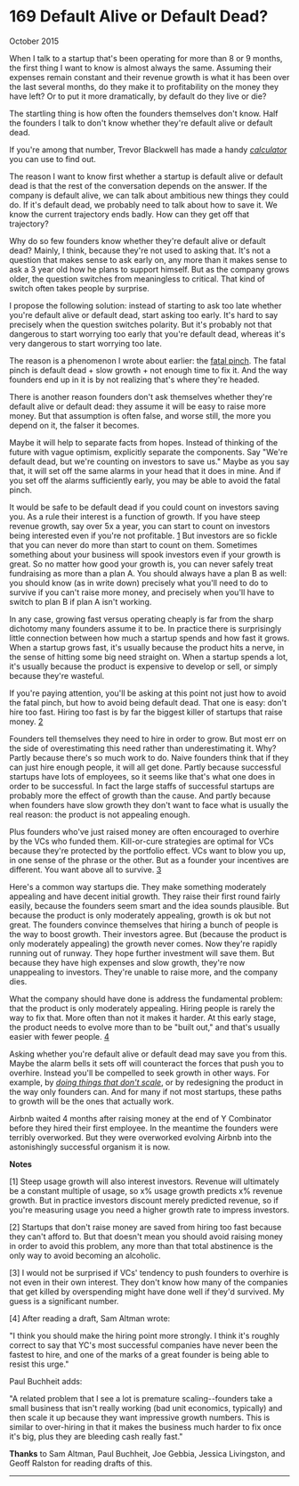 # 169 Default Alive or Default Dead?


  
 
  
 October 2015   
  
 When I talk to a startup that's been operating for more than 8 or 9 months, the first thing I want to know is almost always the same. Assuming their expenses remain constant and their revenue growth is what it has been over the last several months, do they make it to profitability on the money they have left? Or to put it more dramatically, by default do they live or die?   
  
 The startling thing is how often the founders themselves don't know. Half the founders I talk to don't know whether they're default alive or default dead.   
  
 If you're among that number, Trevor Blackwell has made a handy [_calculator_](http://growth.tlb.org/#) you can use to find out.   
  
 The reason I want to know first whether a startup is default alive or default dead is that the rest of the conversation depends on the answer. If the company is default alive, we can talk about ambitious new things they could do. If it's default dead, we probably need to talk about how to save it. We know the current trajectory ends badly. How can they get off that trajectory?   
  
 Why do so few founders know whether they're default alive or default dead? Mainly, I think, because they're not used to asking that. It's not a question that makes sense to ask early on, any more than it makes sense to ask a 3 year old how he plans to support himself. But as the company grows older, the question switches from meaningless to critical. That kind of switch often takes people by surprise.   
  
 I propose the following solution: instead of starting to ask too late whether you're default alive or default dead, start asking too early. It's hard to say precisely when the question switches polarity. But it's probably not that dangerous to start worrying too early that you're default dead, whereas it's very dangerous to start worrying too late.   
  
 The reason is a phenomenon I wrote about earlier: the [fatal pinch](pinch.html). The fatal pinch is default dead + slow growth + not enough time to fix it. And the way founders end up in it is by not realizing that's where they're headed.   
  
 There is another reason founders don't ask themselves whether they're default alive or default dead: they assume it will be easy to raise more money. But that assumption is often false, and worse still, the more you depend on it, the falser it becomes.   
  
 Maybe it will help to separate facts from hopes. Instead of thinking of the future with vague optimism, explicitly separate the components. Say "We're default dead, but we're counting on investors to save us." Maybe as you say that, it will set off the same alarms in your head that it does in mine. And if you set off the alarms sufficiently early, you may be able to avoid the fatal pinch.   
  
 It would be safe to be default dead if you could count on investors saving you. As a rule their interest is a function of growth. If you have steep revenue growth, say over 5x a year, you can start to count on investors being interested even if you're not profitable. [1](#default_alive_or_default_dead_note1) But investors are so fickle that you can never do more than start to count on them. Sometimes something about your business will spook investors even if your growth is great. So no matter how good your growth is, you can never safely treat fundraising as more than a plan A. You should always have a plan B as well: you should know (as in write down) precisely what you'll need to do to survive if you can't raise more money, and precisely when you'll have to switch to plan B if plan A isn't working.   
  
 In any case, growing fast versus operating cheaply is far from the sharp dichotomy many founders assume it to be. In practice there is surprisingly little connection between how much a startup spends and how fast it grows. When a startup grows fast, it's usually because the product hits a nerve, in the sense of hitting some big need straight on. When a startup spends a lot, it's usually because the product is expensive to develop or sell, or simply because they're wasteful.   
  
 If you're paying attention, you'll be asking at this point not just how to avoid the fatal pinch, but how to avoid being default dead. That one is easy: don't hire too fast. Hiring too fast is by far the biggest killer of startups that raise money. [2](#default_alive_or_default_dead_note2)   
  
 Founders tell themselves they need to hire in order to grow. But most err on the side of overestimating this need rather than underestimating it. Why? Partly because there's so much work to do. Naive founders think that if they can just hire enough people, it will all get done. Partly because successful startups have lots of employees, so it seems like that's what one does in order to be successful. In fact the large staffs of successful startups are probably more the effect of growth than the cause. And partly because when founders have slow growth they don't want to face what is usually the real reason: the product is not appealing enough.   
  
 Plus founders who've just raised money are often encouraged to overhire by the VCs who funded them. Kill-or-cure strategies are optimal for VCs because they're protected by the portfolio effect. VCs want to blow you up, in one sense of the phrase or the other. But as a founder your incentives are different. You want above all to survive. [3](#default_alive_or_default_dead_note3)   
  
 Here's a common way startups die. They make something moderately appealing and have decent initial growth. They raise their first round fairly easily, because the founders seem smart and the idea sounds plausible. But because the product is only moderately appealing, growth is ok but not great. The founders convince themselves that hiring a bunch of people is the way to boost growth. Their investors agree. But (because the product is only moderately appealing) the growth never comes. Now they're rapidly running out of runway. They hope further investment will save them. But because they have high expenses and slow growth, they're now unappealing to investors. They're unable to raise more, and the company dies.   
  
 What the company should have done is address the fundamental problem: that the product is only moderately appealing. Hiring people is rarely the way to fix that. More often than not it makes it harder. At this early stage, the product needs to evolve more than to be "built out," and that's usually easier with fewer people. [4](#default_alive_or_default_dead_note4)   
  
 Asking whether you're default alive or default dead may save you from this. Maybe the alarm bells it sets off will counteract the forces that push you to overhire. Instead you'll be compelled to seek growth in other ways. For example, by [_doing things that don't scale_](ds.html), or by redesigning the product in the way only founders can. And for many if not most startups, these paths to growth will be the ones that actually work.   
  
 Airbnb waited 4 months after raising money at the end of Y Combinator before they hired their first employee. In the meantime the founders were terribly overworked. But they were overworked evolving Airbnb into the astonishingly successful organism it is now.   
  
 
  
 
  
 
  
 
  
  **Notes**   
  
 <a name=default_alive_or_default_dead_note1>[1]</a> Steep usage growth will also interest investors. Revenue will ultimately be a constant multiple of usage, so x% usage growth predicts x% revenue growth. But in practice investors discount merely predicted revenue, so if you're measuring usage you need a higher growth rate to impress investors.   
  
 <a name=default_alive_or_default_dead_note2>[2]</a> Startups that don't raise money are saved from hiring too fast because they can't afford to. But that doesn't mean you should avoid raising money in order to avoid this problem, any more than that total abstinence is the only way to avoid becoming an alcoholic.   
  
 <a name=default_alive_or_default_dead_note3>[3]</a> I would not be surprised if VCs' tendency to push founders to overhire is not even in their own interest. They don't know how many of the companies that get killed by overspending might have done well if they'd survived. My guess is a significant number.   
  
 <a name=default_alive_or_default_dead_note4>[4]</a> After reading a draft, Sam Altman wrote:   
  
 "I think you should make the hiring point more strongly. I think it's roughly correct to say that YC's most successful companies have never been the fastest to hire, and one of the marks of a great founder is being able to resist this urge."   
  
 Paul Buchheit adds:   
  
 "A related problem that I see a lot is premature scaling--founders take a small business that isn't really working (bad unit economics, typically) and then scale it up because they want impressive growth numbers. This is similar to over-hiring in that it makes the business much harder to fix once it's big, plus they are bleeding cash really fast."   
  
 **Thanks** to Sam Altman, Paul Buchheit, Joe Gebbia, Jessica Livingston, and Geoff Ralston for reading drafts of this.   
  
 
  
 
  
 
  
 

 
* * *
 

 

